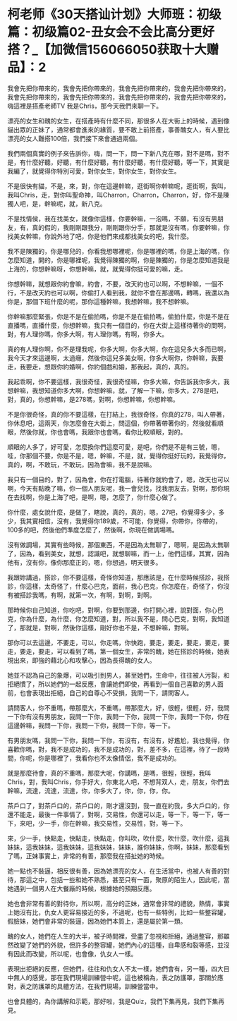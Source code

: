 # 柯老师《30天搭讪计划》大师班：初级篇：初级篇02-丑女会不会比高分更好搭？_【加微信156066050获取十大赠品】：2

我會先把你帶來的，我會先把你帶來的，我會先把你帶來的，我會先把你帶來的，我會先把你帶來的，我會先把你帶來的，我會先把你帶來的，我會先把你帶來的，嗨這裡是搭產老師TV 我是Chris，那今天我們來聊一下。

漂亮的女生和醜的女生，在搭產時有什麼不同，那很多人在大街上的時候，遇到像貓出眾的正妹了，通常都會進來的緣質，要不敢上前搭產，事善醜女人，有人要比漂亮的女人難搭100倍，我們接下來會通過兩個。

我們兩個真實的例子來告訴你，嗨，問一下，問一下新八克在哪，對不是嗎，對不是，有什麼好聽，好聽，有什麼好聽，有什麼好聽，有什麼好聽，等一下，其實是我編了，就覺得你特別可愛，對你女生，對你女生，對你女生。

不是很快有貓，不是，來，對，你在這邊幹嘛，逛街啊你幹嘛呢，逛街啊，我叫，我叫Chris，走，對你叫聖命神，叫Charron，Charron，Charron，好，你不是陳獨人吧，是，幹嘛呢，就，新八克。

不是找情侯，我在找美女，就像你這樣，你要幹嘛，一泡嗎，不願，有沒有男朋友，有，真的假的，我剛剛跟我分，剛剛跟你分手，那就是沒有嗎，你要幹嘛，你找美女幹嘛，你說外地了吧，你是他們來成都找美女的吧，我什麼。

我不是陳獨的，你是哪兒的，你看我想哪裡呢，你是哪裡的嗎，你是上海的嗎，你怎麼知道，開的，你是哪裡呢，我覺得陳獨的啊，你是陳獨的，你是怎麼知道我是上海的，你想幹嘛呀，你想幹嘛，就，就覺得你挺可愛的嘛，走。

你想幹嘛，就想跟你約會嘛，約會，不要，改天約也可以啊，不想幹嘛，一個不行，不是改天約也可以啊，你偷打人看到我，就你不會在那邊嗎，轉嗎，我還以為你是，那個下班什麼的呢，那你這種幹嘛，我想幹嘛，我不想幹嘛。

你幹嘛那麼緊張，你是不是在偷拍嗎，你是不是在偷拍嗎，偷拍什麼，你是不是在直播嗎，直播什麼，你想幹嘛，我只有一個目的，你在大街上這樣待著你的問啊，對，有人理你嗎，你多大啊，有人理你嗎，有啊，你多大。

真的有人理你啊，你不是理我呢，你多大啊，你多大啊，你在這兒多大多而已啊，我今天才來這邊啊，太過癮，然後你這兒多美女啊，你多大啊你，你幹嘛，我要走，我要走，想跟你約婚啊，你約個戲和婚，那我起，真的，真的。

我起乖啊，你不要這樣，我很奇怪，我很奇怪嘛，你多大嘛，你告訴我你多大，我想幹嘛，我想知道你多大啊，你想幹嘛，就，了解一下嘛，你多大，278是吧，對，真的，你想幹嘛，是278嗎，對啊，你想幹嘛，你想幹嘛。

不是你很奇怪，真的你不要這樣，在打結上，我很奇怪，你真的278，叫人帶著，你休息吧，這兩天，你怎麼會在大街上，問這個，你帶著帶著你的，然後就看順眼，然後你就，你也會嗎，我跟你也會嗎，看你比較順眼，對的。

順眼的人多了，好可愛，怎麼換你們這麼可愛，是吧，你們是不是有三號，嗯，哇，你那個不要，你是不是，嗯，幹嘛，不是，就，覺得你挺好玩的，我覺得你，真的，啊，不敢玩，不敢玩，因為會嘛，我不是說嘛。

我只有一個目的，對了，因為會，你在打電腦，待著你就約會了，嗯，改天也可以啊，今天有點晚了嘛，你一個人朋友呢，我一會兒找，找我朋友去，對啊，那你現在去找啊，你是上海了吧，是啊，嗯，怎麼了，你什麼心做了。

你什麼，處女說什麼，是做了，瞎說，真的，真的，嗯，27吧，你覺得多少，多少，我其實相信，沒有，我覺得你189歲，不可能，你覺得，你帶你，你帶的，100多的吧，然後他們準度怎麼了，然後啊，你現在做調場嗎。

沒有做調場，其實有些時候，那個東西，不是因為太無聊了，嗯啊，是因為太無聊了，因為，看到美女，就想，認識吧，就想聊嘛，而一上，他們這樣，其實，因為他有，沒有你，像你那麼正的，嗯，你想過，明天很多。

我跟妳講過，搭診，你不要這樣，奇怪你知道，那應該是，在什麼時候搭診，我搭診，你這樣，太奇怪了，什麼心巴克，面前，我心巴克，你怎麼在，奇怪了，你沒有被搭診我嗎，有啊，就第一次，有啊，對啊，對啊。

那時候你自己知道，你吃吧，對啊，你要到那邊，你打開心裡，說對面，你心巴克，你為什麼，為什麼，你怎麼知道，對，所以我不是，問心巴克，對啊，我知道了，那就是，對啊，然後你這樣，剛好你也不是，不想幹嘛，對啊。

那你可以去這邊，不要走，可以，你走嗎，你快跑，要走，要走，要走，要走，要走，要走，要走，可以看到了嗎，第一個女生，非常的醜，她在搭診的時候，她表現出來，即強的藉北心和攻擊心，因為長得醜的女人。

她並不認為自己的象爆，可以吸引到男人，甚至她們，生命中，往往被人污裂，和拒絕慣了，所以她們的一起反應，會讓她們即使，再看到一個自己喜歡的男人面前，也會表現出拒絕，自己的自尊心不受損，我問一下，請問客人。

請問客人，你不重嗎，帶那麼大，不重嗎，帶那麼大，好，很輕，很輕，好，我問一下你有沒有男朋友，我問一下你，我問一下你，我問一下你，我問一下你，你在這邊幹嘛，我問一下你，我問一下你，我問一下你，等一下。

有男朋友嗎，我問一下你，我問一下你，有沒有，有沒有，好尷尬，我也覺得，你喜歡你嗎，對，我不是成功的，我不是成功的，對，差不多，在這裡，待了一段時間，你呢，你是哪裡了，我看你也不太像情侶，我不是成功的。

就是那麼待會，真的不重嗎，那麼大呢，你講嗎，是嗎，很輕，很輕，我叫Chris，對，我叫Chris，你手好大，你東北人吧，不想背双人，走，朋友，你們去幹嘛，流達，流達，流達，你，你多大了，你，你，你，你。

茶戶口了，對茶戶口的，茶戶口的，剛才還沒到，我一直在約我，多大戶口的，你還不能走，最後一件事情了，對啊，交易性，你還可以走，等一下，等一下，等一下，來吧，少一手，你在幹嘛，我交易性，交易性，對，等一下。

來，少一手，快點走，快點走，快點走，你叫吹，吹什麼，吹什麼，吹什麼，這我妹妹，這我妹妹，這我妹妹，這我妹妹，妹妹，誰你妹妹，你啊，妹妹，那麼看到了嗎，正妹事實上，非常的有善，那麼我在搭扯她的時候。

她一點也不裝逼，相反很有善，因為她漂亮的女人，在生活當中，也被人有善的對待，那這之中，包括一些和她不熟悉，甚至只有一面，聚原的陌生人，因此呢，當她遇到一個男人在大餐廠的時候，根據她的預期反應。

她也會非常有善的對待你，所以啊，高分的正妹，通常會非常的禮貌，熱情，事實上她沒有比，仇女人更容易接近的多，不過呢，也有一些特例，比如一些整容罐，假臉妹，她們會非常的裝逼，因為她們本質上，還是屬於第一類。

醜的女人，她們在人生的大半，被子時間裡，受盡了忽視和拒絕，通過整容，那雖然改變了她們的外貌，但許多的整容罐，她們內心的這種，自卑感和裂等感，並沒有因此而改變，所以呢，也會像，仇女人一樣。

表現出拒絕的反應，但她們，往往和仇女人不太一樣，她們會有，另一種，四大目中無人的感覺，那在我們現場訓練營中呢，這也被稱為，表之防護罩，那關於應對，表之防護罩的具體方法，在我們現場，訓練營當中。

也會具體的，為你講解和示範，那好啦，我是Quiz，我們下集再見，我們下集再見。